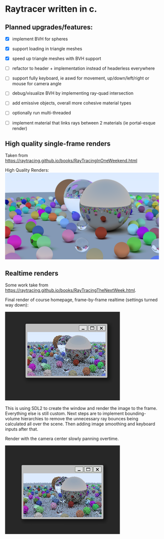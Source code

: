 # Raytracer written in c. 

## Planned upgrades/features:

* [x] implement BVH for spheres
* [x] support loading in triangle meshes
* [x] speed up triangle meshes with BVH support
* [ ] refactor to header + implementation instead of headerless everywhere
* [ ] support fully keyboard, ie aswd for movement, up/down/left/right or mouse for camera angle
* [ ] debug/visualize BVH by implementing ray-quad intersection
* [ ] add emissive objects, overall more cohesive material types
* [ ] optionally run multi-threaded
* [ ] implement material that links rays between 2 materials (ie portal-esque render)


## High quality single-frame renders

Taken from https://raytracing.github.io/books/RayTracingInOneWeekend.html

High Quality Renders: ![final](examples/final_render.png)


## Realtime renders

Some work take from https://raytracing.github.io/books/RayTracingTheNextWeek.html. 

Final render of course homepage, frame-by-frame realtime (settings turned way down): 

![realtime-ish](examples/render.gif)


This is using SDL2 to create the window and render the image to the frame. Everything else is still custom. Next steps are to implement bounding-volume hierarchies to remove the unnecessary ray bounces being calculated all over the scene. Then adding image smoothing and keyboard inputs after that.

Render with the camera center slowly panning overtime.

![realtime-ish](examples/render_motion.gif)
